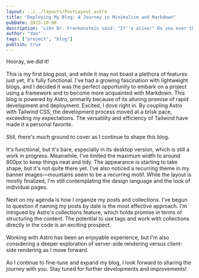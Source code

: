 ```yaml
---
layout: ../../layouts/PostLayout.astro
title: "Deploying My Blog: A Journey in Minimalism and Markdown"
pubDate: 2023-10-08
description: 'Like Dr. Frankenstein said: "It''s alive!" Do you ever think a Dev Op engineer ever says "It''s deployed!"? Anyways, this is the first post!'
author: "dan"
tags: ["project", "blog"]
publish: true
---
```


Hooray, we did it!
\
\
This is my first blog post, and while it may not boast a plethora of features just yet, it's fully functional. I've had a growing fascination with lightweight blogs, and I decided it was the perfect opportunity to embark on a project using a framework and to become more acquainted with Markdown. This blog is powered by Astro, primarily because of its alluring promise of rapid development and deployment. Excited, I dove right in. By coupling Astro with Tailwind CSS, the development process moved at a brisk pace, exceeding my expectations. The versatility and efficiency of Tailwind have made it a personal favorite.
\
\
Still, there's much ground to cover as I continue to shape this blog.
\
\
It's functional, but it's bare, especially in its desktop version, which is still a work in progress. Meanwhile, I've limited the maximum width to around 800px to keep things neat and tidy.
The appearance is starting to take shape, but it's not quite there yet. I've also noticed a recurring theme in my banner images—mountains seem to be a recurring motif. While the layout is mostly finalized, I'm still contemplating the design language and the look of individual pages.
\
\
Next on my agenda is how I organize my posts and collections. I've begun to question if naming my posts by date is the most effective approach. I'm intrigued by Astro's collections feature, which holds promise in terms of structuring the content. The potential to use tags and work with collections directly in the code is an exciting prospect.
\
\
Working with Astro has been an enjoyable experience, but I'm also considering a deeper exploration of server-side rendering versus client-side rendering as I move forward.
\
\
As I continue to fine-tune and expand my blog, I look forward to sharing the journey with you. Stay tuned for further developments and improvements!
